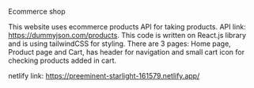 Ecommerce shop

This website uses ecommerce products API for taking products. API link: https://dummyjson.com/products.
This code is written on React.js library and is using tailwindCSS for styling. There are 3 pages: Home page, Product page and Cart, has header for navigation and small cart icon for checking products added in cart.

netlify link: https://preeminent-starlight-161579.netlify.app/
